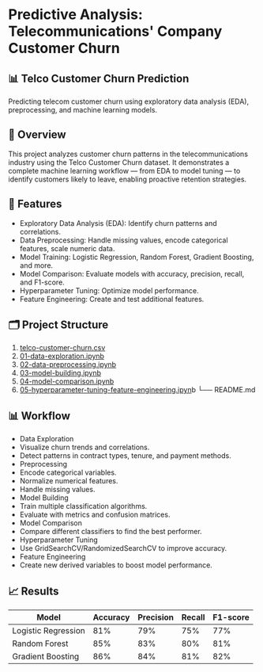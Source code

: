 # Predictive Analysis: Telecommunications' Company Customer Churn

## 📊 Telco Customer Churn Prediction
Predicting telecom customer churn using exploratory data analysis (EDA), preprocessing, and machine learning models.

## 📌 Overview
This project analyzes customer churn patterns in the telecommunications industry using the Telco Customer Churn dataset. It demonstrates a complete machine learning workflow — from EDA to model tuning — to identify customers likely to leave, enabling proactive retention strategies.

## 🚀 Features
- Exploratory Data Analysis (EDA): Identify churn patterns and correlations.
- Data Preprocessing: Handle missing values, encode categorical features, scale numeric data.
- Model Training: Logistic Regression, Random Forest, Gradient Boosting, and more.
- Model Comparison: Evaluate models with accuracy, precision, recall, and F1-score.
- Hyperparameter Tuning: Optimize model performance.
- Feature Engineering: Create and test additional features.

##  🗂 Project Structure
1. [telco-customer-churn.csv](https://github.com/Lubula/Customer-Churn-Prediction/blob/main/WA_Fn-UseC_-Telco-Customer-Churn.csv)
2. [01-data-exploration.ipynb](https://github.com/Lubula/Customer-Churn-Prediction/blob/main/01-data-exploration.ipynb)
3. [02-data-preprocessing.ipynb](https://github.com/Lubula/Customer-Churn-Prediction/blob/main/02-data-preprocessing.ipynb)
4. [03-model-building.ipynb](https://github.com/Lubula/Customer-Churn-Prediction/blob/main/03-model-building.ipynb)
5. [04-model-comparison.ipynb](https://github.com/Lubula/Customer-Churn-Prediction/blob/main/04-model-comparison.ipynb)
6. [05-hyperparameter-tuning-feature-engineering.ipyn](https://github.com/Lubula/Customer-Churn-Prediction/blob/main/05-hyperparameter-tuning-feature-engineering.ipynb)b
└── README.md

## 📊 Workflow
- Data Exploration
- Visualize churn trends and correlations.
- Detect patterns in contract types, tenure, and payment methods.
- Preprocessing
- Encode categorical variables.
- Normalize numerical features.
- Handle missing values.
- Model Building
- Train multiple classification algorithms.
- Evaluate with metrics and confusion matrices.
- Model Comparison
- Compare different classifiers to find the best performer.
- Hyperparameter Tuning
- Use GridSearchCV/RandomizedSearchCV to improve accuracy.
- Feature Engineering
- Create new derived variables to boost model performance.

## 📈 Results
| Model               | Accuracy | Precision | Recall | F1-score |
| ------------------- | -------- | --------- | ------ | -------- |
| Logistic Regression | 81%      | 79%       | 75%    | 77%      |
| Random Forest       | 85%      | 83%       | 80%    | 81%      |
| Gradient Boosting   | 86%      | 84%       | 81%    | 82%      |
